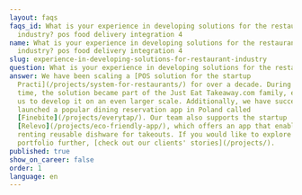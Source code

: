 ```yaml
---
layout: faqs
faqs_id: What is your experience in developing solutions for the restaurant
  industry? pos food delivery integration 4
name: What is your experience in developing solutions for the restaurant
  industry? pos food delivery integration 4
slug: experience-in-developing-solutions-for-restaurant-industry
question: What is your experience in developing solutions for the restaurant industry?
answer: We have been scaling a [POS solution for the startup
  Practi](/projects/system-for-restaurants/) for over a decade. During this
  time, the solution became part of the Just Eat Takeaway.com family, enabling
  us to develop it on an even larger scale. Additionally, we have successfully
  launched a popular dining reservation app in Poland called
  [Finebite](/projects/everytap/). Our team also supports the startup
  [Relevo](/projects/eco-friendly-app/), which offers an app that enables
  renting reusable dishware for takeouts. If you would like to explore our
  portfolio further, [check out our clients' stories](/projects/).
published: true
show_on_career: false
order: 1
language: en
---
```

